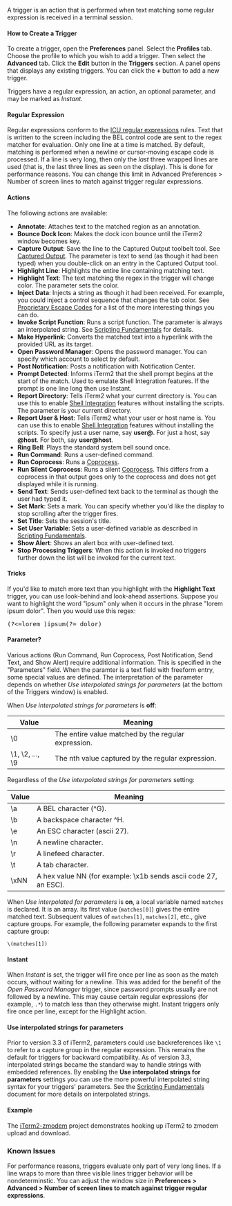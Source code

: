 A trigger is an action that is performed when text matching some regular expression is received in a terminal session.

#### How to Create a Trigger
To create a trigger, open the **Preferences** panel. Select the **Profiles** tab. Choose the profile to which you wish to add a trigger. Then select the **Advanced** tab. Click the **Edit** button in the **Triggers** section. A panel opens that displays any existing triggers. You can click the **+** button to add a new trigger.

Triggers have a regular expression, an action, an optional parameter, and may be marked as *Instant*.

#### Regular Expression
Regular expressions conform to the <a href="https://unicode-org.github.io/icu/userguide/strings/regexp.html">ICU regular expressions</a> rules. Text that is written to the screen including the BEL control code are sent to the regex matcher for evaluation. Only one line at a time is matched. By default, matching is performed when a newline or cursor-moving escape code is processed. If a line is very long, then only the *last* three wrapped lines are used (that is, the last three lines as seen on the display). This is done for performance reasons. You can change this limit in Advanced Preferences &gt; Number of screen lines to match against trigger regular expressions.

#### Actions
The following actions are available:

  * **Annotate**: Attaches text to the matched region as an annotation.
  * **Bounce Dock Icon**: Makes the dock icon bounce until the iTerm2 window becomes key.
  * **Capture Output**: Save the line to the Captured Output toolbelt tool. See <a href="documentation-captured-output.html">Captured Output</a>. The parameter is text to send (as though it had been typed) when you double-click on an entry in the Captured Output tool.
  * **Highlight Line**: Highlights the entire line containing matching text.
  * **Highlight Text**: The text matching the regex in the trigger will change color. The parameter sets the color.
  * **Inject Data**: Injects a string as though it had been received. For example, you could inject a control sequence that changes the tab color. See <a href="documentation-escape-codes.html">Proprietary Escape Codes</a> for a list of the more interesting things you can do.
  * **Invoke Script Function**: Runs a script function. The parameter is always an interpolated string. See <a href="documentation-scripting-fundamentals.html">Scripting Fundamentals</a> for details.
  * **Make Hyperlink**: Converts the matched text into a hyperlink with the provided URL as its target.
  * **Open Password Manager**: Opens the password manager. You can specify which account to select by default.
  * **Post Notification**: Posts a notification with Notification Center.
  * **Prompt Detected**: Informs iTerm2 that the shell prompt begins at the start of the match. Used to emulate Shell Integration features. If the prompt is one line long then use Instant.
  * **Report Directory**: Tells iTerm2 what your current directory is. You can use this to enable <a href="documentation-shell-integration.html">Shell Integration</a> features without installing the scripts. The parameter is your current directory.
  * **Report User & Host**: Tells iTerm2 what your user or host name is. You can use this to enable <a href="documentation-shell-integration.html">Shell Integration</a> features without installing the scripts. To specify just a user name, say **user@**. For just a host, say **@host**. For both, say **user@host**.
  * **Ring Bell**: Plays the standard system bell sound once.
  * **Run Command**: Runs a user-defined command.
  * **Run Coprocess**: Runs a <a href="documentation-coprocesses.html">Coprocess</a>.
  * **Run Silent Coprocess**: Runs a silent <a href="documentation-coprocesses.html">Coprocess</a>. This differs from a coprocess in that output goes only to the coprocess and does not get displayed while it is running.
  * **Send Text**: Sends user-defined text back to the terminal as though the user had typed it.
  * **Set Mark**: Sets a mark. You can specify whether you'd like the display to stop scrolling after the trigger fires.
  * **Set Title**: Sets the session's title.
  * **Set User Variable**: Sets a user-defined variable as described in <a href="documentation-scripting-fundamentals.html">Scripting Fundamentals</a>.
  * **Show Alert**: Shows an alert box with user-defined text.
  * **Stop Processing Triggers**: When this action is invoked no triggers further down the list will be invoked for the current text.

#### Tricks

If you'd like to match more text than you highlight with the **Highlight Text** trigger, you can use look-behind and look-ahead assertions. Suppose you want to highlight the word "ipsum" only when it occurs in the phrase "lorem ipsum dolor". Then you would use this regex:

<pre>
(?<=lorem )ipsum(?= dolor)
</pre>

#### Parameter?
Various actions (Run Command, Run Coprocess, Post Notification, Send Text, and Show Alert) require additional information. This is specified in the "Parameters" field. When the paramter is a text field with freeform entry, some special values are defined. The interpretation of the parameter depends on whether *Use interpolated strings for parameters* (at the bottom of the Triggers window) is enabled.

When *Use interpolated strings for parameters* is **off**:
<table>
        <thead>
                <tr>
                        <th>Value</th>
                        <th>Meaning</th>
                </tr>
        </thead>
        <tbody>
                <tr>
                        <td>\0</td>
                        <td>The entire value matched by the regular expression.</td>
                </tr>
                <tr>
                        <td>\1, \2, ..., \9</td>
                        <td>The nth value captured by the regular expression.</td>
                </tr>
        </tbody>
</table>

Regardless of the *Use interpolated strings for parameters* setting:

<table>
        <thead>
                <tr>
                        <th>Value</th>
                        <th>Meaning</th>
                </tr>
        </thead>
                <tr>
                        <td>\a</td>
                        <td>A BEL character (^G).</td>
                </tr>
                <tr>
                        <td>\b</td>
                        <td>A backspace character ^H.</td>
                </tr>
                <tr>
                        <td>\e</td>
                        <td>An ESC character (ascii 27).</td>
                </tr>
                <tr>
                        <td>\n</td>
                        <td>A newline character.</td>
                </tr>
                <tr>
                        <td>\r</td>
                        <td>A linefeed character.</td>
                </tr>
                <tr>
                        <td>\t</td>
                        <td>A tab character.</td>
                </tr>
                <tr>
                        <td>\xNN</td>
                        <td>A hex value NN (for example: \x1b sends ascii code 27, an ESC).</td>
                </tr>
        </tbody>
</table>

When *Use interpolated for parameters* is **on**, a local variable named `matches` is declared. It is an array. Its first value (`matches[0]`) gives the entire matched text. Subsequent values of `matches[1]`, `matches[2]`, etc., give capture groups. For example, the following parameter expands to the first capture group:

```
\(matches[1])
```

#### Instant
When <i>Instant</i> is set, the trigger will fire once per line as soon as the match occurs, without waiting for a newline. This was added for the benefit of the <i>Open Password Manager</i> trigger, since password prompts usually are not followed by a newline. This may cause certain regular expressions (for example, `.*`) to match less than they otherwise might. Instant triggers only fire once per line, except for the Highlight action.

#### Use interpolated strings for parameters

Prior to version 3.3 of iTerm2, parameters could use backreferences like `\1` to refer to a capture group in the regular expression. This remains the default for triggers for backward compatibility. As of version 3.3, interpolated strings became the standard way to handle strings with embedded references. By enabling the **Use interpolated strings for parameters** settings you can use the more powerful interpolated string syntax for your triggers' parameters. See the <a href="documentation-scripting-fundamentals.html">Scripting Fundamentals</a> document for more details on interpolated strings.

#### Example
The [iTerm2-zmodem](https://github.com/RobberPhex/iTerm2-zmodem) project demonstrates hooking up iTerm2 to zmodem upload and download.

### Known Issues

For performance reasons, triggers evaluate only part of very long lines. If a line wraps to more than three visible lines trigger behavior will be nondeterminstic. You can adjust the window size in **Preferences > Advanced > Number of screen lines to match against trigger regular expressions**.

